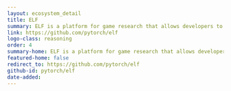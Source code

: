 ```yaml
---
layout: ecosystem_detail
title: ELF
summary: ELF is a platform for game research that allows developers to train and test their algorithms in various game environments.
link: https://github.com/pytorch/elf
logo-class: reasoning
order: 4
summary-home: ELF is a platform for game research that allows developers to train and test their algorithms in various game environments.
featured-home: false
redirect_to: https://github.com/pytorch/elf
github-id: pytorch/elf
date-added:
---
```

